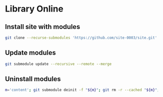 # Library Online

## Install site with modules

```sh
git clone --recurse-submodules 'https://github.com/site-0003/site.git' 'lib.onl'
```

## Update modules

```sh
git submodule update --recursive --remote --merge
```

## Uninstall modules

```sh
m='content'; git submodule deinit -f "${m}"; git rm -r --cached "${m}"; rm -rf ".git/modules/${m}"; rm -rf "${m}"; m='ui-custom'; git submodule deinit -f "themes/${m}"; git rm -r --cached "themes/${m}"; rm -rf ".git/modules/themes/${m}"; rm -rf "themes/${m}"; m='ui-blog'; git submodule deinit -f "themes/${m}"; git rm -r --cached "themes/${m}"; rm -rf ".git/modules/themes/${m}"; rm -rf "themes/${m}"; m='ui-shortcode'; git submodule deinit -f "themes/${m}"; git rm -r --cached "themes/${m}"; rm -rf ".git/modules/themes/${m}"; rm -rf "themes/${m}";
```
